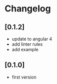 # Changelog

## [0.1.2]

- update to angular 4
- add linter rules
- add example

## [0.1.0]

- first version